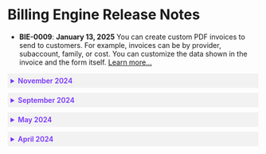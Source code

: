 # Billing Engine Release Notes

* **BIE-0009**: **January 13, 2025** You can create custom PDF invoices to send to customers. For example, invoices can be by provider, subaccount, family, or cost. You can customize the data shown in the invoice and the form itself. [Learn more...](billing-engine/tutorials/invoicegenerator)


 <details style="background:#f2f2f2; padding:6px; margin:10px 0px 0px 0px">
   <summary markdown="span" style="color:#7632FE; font-weight:600">November 2024</summary>

<div style="padding-left:16px">

* **BIE-0008**: **November 5, 2024** You can define asset groups, which allow you to view and manage data with a set of filters that apply to different pages. [Learn more...](billing-engine/tutorials/dashboard/)

 </div>
 </details>

 <details style="background:#f2f2f2; padding:6px; margin:10px 0px 0px 0px">
   <summary markdown="span" style="color:#7632FE; font-weight:600">September 2024</summary>

<div style="padding-left:16px">

* **BIE-0007**: **September 26, 2024** With allocation assignments, you can generate reports that show costs based on identifiers of your choice. [Learn more...](billing-engine/tutorials/allocation-assignments)
* **BIE-0006**: **September 25, 2024** The onboarding process of connecting your Google Cloud billing account to your Billing Engine account has been updated. [Learn more...](billing-engine/get-started/connect-google)
* **BIE-0005**: **September 16, 2024** Azure MCA users can connect to Billing Engine. [Learn more...](billing-engine/get-started/connect-azure) 

 </div>
 </details>

 <details style="background:#f2f2f2; padding:6px; margin:10px 0px 0px 0px">
   <summary markdown="span" style="color:#7632FE; font-weight:600">May 2024</summary>

<div style="padding-left:16px">

* **BIE-0004**: **May 18, 2024** Billing Engine supports the FinOps Foundation's [FOCUS](https://focus.finops.org/) Specifications. [Learn more...](billing-engine/tutorials/analysis) 

 </div>
 </details>

 <details style="background:#f2f2f2; padding:6px; margin:10px 0px 0px 0px">
   <summary markdown="span" style="color:#7632FE; font-weight:600">April 2024</summary>

<div style="padding-left:16px">

* **BIE-0003**: **April 24, 2024** You can connect an existing Spot Account that is not linked to Azure for other Spot products to Billing Engine for an Azure billing account. [Learn more...](billing-engine/get-started/connect-azure)

* **BIE-0002**: **April 22, 2024** You can view how savings are calculated for each cloud provider. [Learn more...](connect-your-cloud-provider/dashboard?id=eco-service-savings-definition)

* **BIE-0001**: **April 22, 2024** You can connect Billing Engine to your Google Cloud billing account using read-only access to cost, usage, and bill data. 

 </div>
 </details>

